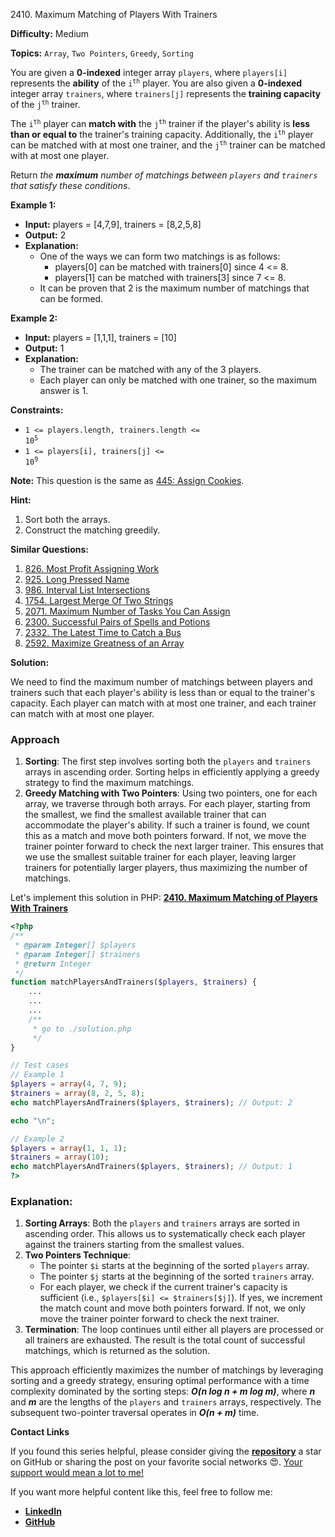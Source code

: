 2410\. Maximum Matching of Players With Trainers

**Difficulty:** Medium

**Topics:** `Array`, `Two Pointers`, `Greedy`, `Sorting`

You are given a **0-indexed** integer array `players`, where `players[i]` represents the **ability** of the <code>i<sup>th</sup></code> player. You are also given a **0-indexed** integer array `trainers`, where `trainers[j]` represents the **training capacity** of the <code>j<sup>th</sup></code> trainer.

The <code>i<sup>th</sup></code> player can **match with** the <code>j<sup>th</sup></code> trainer if the player's ability is **less than or equal to** the trainer's training capacity. Additionally, the <code>i<sup>th</sup></code> player can be matched with at most one trainer, and the <code>j<sup>th</sup></code> trainer can be matched with at most one player.

Return _the **maximum** number of matchings between `players` and `trainers` that satisfy these conditions_.

**Example 1:**

- **Input:** players = [4,7,9], trainers = [8,2,5,8]
- **Output:** 2
- **Explanation:** 
    - One of the ways we can form two matchings is as follows:
        - players[0] can be matched with trainers[0] since 4 <= 8.
        - players[1] can be matched with trainers[3] since 7 <= 8.
    - It can be proven that 2 is the maximum number of matchings that can be formed.

**Example 2:**

- **Input:** players = [1,1,1], trainers = [10]
- **Output:** 1
- **Explanation:** 
    - The trainer can be matched with any of the 3 players.
    - Each player can only be matched with one trainer, so the maximum answer is 1.

**Constraints:**

- <code>1 <= players.length, trainers.length <= 10<sup>5</sup></code>
- <code>1 <= players[i], trainers[j] <= 10<sup>9</sup></code>

**Note:** This question is the same as [445: Assign Cookies](https://leetcode.com/problems/assign-cookies/description/).

**Hint:**
1. Sort both the arrays.
2. Construct the matching greedily.



**Similar Questions:**
1. [826. Most Profit Assigning Work](https://github.com/mah-shamim/leet-code-in-php/tree/main/algorithms/000826-most-profit-assigning-work)
2. [925. Long Pressed Name](https://github.com/mah-shamim/leet-code-in-php/tree/main/algorithms/000925-long-pressed-name)
3. [986. Interval List Intersections](https://github.com/mah-shamim/leet-code-in-php/tree/main/algorithms/000986-interval-list-intersections)
4. [1754. Largest Merge Of Two Strings](https://github.com/mah-shamim/leet-code-in-php/tree/main/algorithms/001754-largest-merge-of-two-strings)
5. [2071. Maximum Number of Tasks You Can Assign](https://github.com/mah-shamim/leet-code-in-php/tree/main/algorithms/002071-maximum-number-of-tasks-you-can-assign)
6. [2300. Successful Pairs of Spells and Potions](https://github.com/mah-shamim/leet-code-in-php/tree/main/algorithms/002300-successful-pairs-of-spells-and-potions)
7. [2332. The Latest Time to Catch a Bus
](https://github.com/mah-shamim/leet-code-in-php/tree/main/algorithms/002332-the-latest-time-to-catch-a-bus)
8. [2592. Maximize Greatness of an Array](https://github.com/mah-shamim/leet-code-in-php/tree/main/algorithms/002592-maximize-greatness-of-an-array)






**Solution:**

We need to find the maximum number of matchings between players and trainers such that each player's ability is less than or equal to the trainer's capacity. Each player can match with at most one trainer, and each trainer can match with at most one player. 

### Approach
1. **Sorting**: The first step involves sorting both the `players` and `trainers` arrays in ascending order. Sorting helps in efficiently applying a greedy strategy to find the maximum matchings.
2. **Greedy Matching with Two Pointers**: Using two pointers, one for each array, we traverse through both arrays. For each player, starting from the smallest, we find the smallest available trainer that can accommodate the player's ability. If such a trainer is found, we count this as a match and move both pointers forward. If not, we move the trainer pointer forward to check the next larger trainer. This ensures that we use the smallest suitable trainer for each player, leaving larger trainers for potentially larger players, thus maximizing the number of matchings.

Let's implement this solution in PHP: **[2410. Maximum Matching of Players With Trainers](https://github.com/mah-shamim/leet-code-in-php/tree/main/algorithms/002410-maximum-matching-of-players-with-trainers/solution.php)**

```php
<?php
/**
 * @param Integer[] $players
 * @param Integer[] $trainers
 * @return Integer
 */
function matchPlayersAndTrainers($players, $trainers) {
    ...
    ...
    ...
    /**
     * go to ./solution.php
     */
}

// Test cases
// Example 1
$players = array(4, 7, 9);
$trainers = array(8, 2, 5, 8);
echo matchPlayersAndTrainers($players, $trainers); // Output: 2

echo "\n";

// Example 2
$players = array(1, 1, 1);
$trainers = array(10);
echo matchPlayersAndTrainers($players, $trainers); // Output: 1
?>
```

### Explanation:

1. **Sorting Arrays**: Both the `players` and `trainers` arrays are sorted in ascending order. This allows us to systematically check each player against the trainers starting from the smallest values.
2. **Two Pointers Technique**: 
   - The pointer `$i` starts at the beginning of the sorted `players` array.
   - The pointer `$j` starts at the beginning of the sorted `trainers` array.
   - For each player, we check if the current trainer's capacity is sufficient (i.e., `$players[$i] <= $trainers[$j]`). If yes, we increment the match count and move both pointers forward. If not, we only move the trainer pointer forward to check the next trainer.
3. **Termination**: The loop continues until either all players are processed or all trainers are exhausted. The result is the total count of successful matchings, which is returned as the solution.

This approach efficiently maximizes the number of matchings by leveraging sorting and a greedy strategy, ensuring optimal performance with a time complexity dominated by the sorting steps: _**O(n log n + m log m)**_, where _**n**_ and _**m**_ are the lengths of the `players` and `trainers` arrays, respectively. The subsequent two-pointer traversal operates in _**O(n + m)**_ time.

**Contact Links**

If you found this series helpful, please consider giving the **[repository](https://github.com/mah-shamim/leet-code-in-php)** a star on GitHub or sharing the post on your favorite social networks 😍. [Your support would mean a lot to me!](https://isolatedcompliments.com/v09uayg6h?key=a647d02f1aafcddaf10536d7cd00bd7c)

If you want more helpful content like this, feel free to follow me:

- **[LinkedIn](https://www.linkedin.com/in/arifulhaque/)**
- **[GitHub](https://github.com/mah-shamim)**